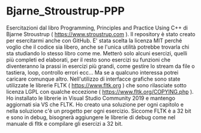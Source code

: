 # Bjarne_Stroustrup-PPP
Esercitazioni dal libro Programming, Principles and Practice Using C++ di Bjarne Stroustrup ( https://www.stroustrup.com ).
Il repository è stato creato per esercitarmi anche con GitHub.
E' stata scelta la licenza MIT perché voglio che il codice sia libero, anche se l'unica utilità potrebbe trovarla chi sta studiando lo stesso libro come me.
Metterò solo alcuni esercizi, quelli più completi ed elaborati, per il resto sono esercizi su funzioni che diventeranno la prassi in esercizi più grandi, come gestire lo stream da file o tastiera, loop, controllo errori ecc... Ma se a qualcuno interessa potrei caricare comunque altro.
Nell'utilizzo di interfacce grafiche sono state utilizzate le librerie FLTK ( https://www.fltk.org ) che sono rilasciate sotto licenza LGPL con qualche eccezione ( https://www.fltk.org/COPYING.php ).
Ho installato le librerie in Visual Studio Community 2019 e mantengo aggiornati sia VS che FLTK.
Ho creato una soluzione per ogni capitolo e nella soluzione c'è un progetto per ogni esercizio.
Siccome FLTK è a 32 bit e sono in debug, bisognerà aggiungere le librerie di debug come nel manuale di fltk e compilare gli esercizi a 32 bit.
